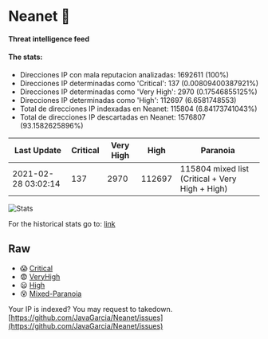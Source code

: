 # Neanet :hocho:
#### Threat intelligence feed
#### The stats:

- Direcciones IP con mala reputacion analizadas: 1692611 (100%)
- Direcciones IP determinadas como 'Critical':  137 (0.00809400387921%)
- Direcciones IP determinadas como 'Very High':  2970 (0.17546855125%)
- Direcciones IP determinadas como 'High':  112697 (6.6581748553)
- Total de direcciones IP indexadas en Neanet:  115804 (6.84173741043%)
- Total de direcciones IP descartadas en Neanet:  1576807 (93.1582625896%)

| Last Update | Critical | Very High | High | Paranoia |
| --- | --- | --- | --- | --- |
| 2021-02-28 03:02:14 | 137 | 2970 | 112697 | 115804 mixed list (Critical + Very High + High)|

![Stats](https://docs.google.com/spreadsheets/d/e/2PACX-1vSnaNMIXVabIpDJjufMlzH7poXnshF3mgd8Is1g9ytUEzVsP5my4Trn8f-xkoLLQ38xpL3HtmUexLo6/pubchart?oid=501124687&format=image)

For the historical stats go to: [link](/stats.csv)
## Raw
- :scream: [Critical](https://raw.githubusercontent.com/JavaGarcia/Neanet/master/blacklists/neanet_critical.txt)
- :fearful: [VeryHigh](https://raw.githubusercontent.com/JavaGarcia/Neanet/master/blacklists/neanet_veryHigh.txtt)
- :frowning: [High](https://raw.githubusercontent.com/JavaGarcia/Neanet/master/blacklists/neanet_high.txt)
- :dizzy_face: [Mixed-Paranoia](https://raw.githubusercontent.com/JavaGarcia/Neanet/master/blacklists/neanet_all.txt)


Your IP is indexed? You may request to takedown. [https://github.com/JavaGarcia/Neanet/issues](https://github.com/JavaGarcia/Neanet/issues)



































































































































































































































































































































































































































































































































































































































































































































































































































































































































































































































































































































































































































































































































































































































































































































































































































































































































































































































































































































































































































































































































































































































































































































































































































































































































































































































































































































































































































































































































































































































































































































































































































































































































































































































































































































































































































































































































































































































































































































































































































































































































































































































































































































































































































































































































































































































































































